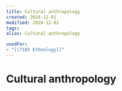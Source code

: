 ```yaml
---
title: Cultural anthropology
created: 2024-12-01
modified: 2024-12-01
tags: 
alias: Cultural anthropology

usedFor:
- "[[7185 Ethnology]]"
---
```

# Cultural anthropology
